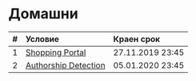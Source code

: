 # Домашни

| # | Условие             | Краен срок       |
|:--|:------------------- |:---------------- |
| 1 | [Shopping Portal](https://github.com/fmi/java-course/tree/master/homeworks/01-shopping-portal) | 27.11.2019 23:45 |
| 2 | [Authorship Detection](https://github.com/fmi/java-course/tree/master/homeworks/02-authorship-detection) | 05.01.2020 23:45 |
